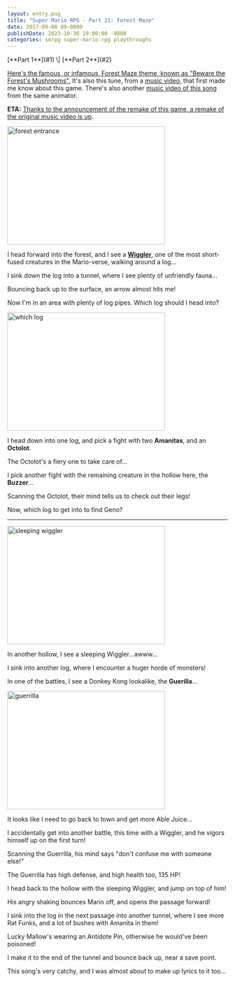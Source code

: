 ```yaml
---
layout: entry.pug
title: "Super Mario RPG - Part 21: Forest Maze"
date: 2017-09-08 09-0800
publishDate: 2023-10-30 19:00:00 -0800
categories: smrpg super-mario-rpg playthroughs
---
```


<p class="entry-partination" markdown="1">[**Part 1**](#1) \| [**Part 2**](#2)</p>

<a name="1"></a>

<a href="https://youtu.be/abDCsQrDLTE">Here's the famous, or infamous, Forest Maze theme, known as "Beware the Forest's Mushrooms".</a> It's also this tune, from a <a href="https://youtu.be/k_q9y5vSIrw">music video</a>, that first made me know about this game. There's also another <a href="https://youtu.be/QfXng_kD9ZA">music video of this song</a> from the same animator.

**ETA:** <a href="https://youtu.be/A19kkspb89I">Thanks to the announcement of the remake of this game, a remake of the original music video is up</a>.

<img src="https://i.imgur.com/0gsZepl.png" alt="forest entrance" width="360" height="270" id="liveblog" />

I head forward into the forest, and I see a <a href="https://www.mariowiki.com/Wiggler">**Wiggler**</a>, one of the most short-fused creatures in the Mario-verse, walking around a log...

I sink down the log into a tunnel, where I see plenty of unfriendly fauna...

Bouncing back up to the surface, an arrow almost hits me!

Now I'm in an area with plenty of log pipes. Which log should I head into?

<img src="https://i.imgur.com/KKKuIWC.png" alt="which log" width="360" height="270" id="liveblog" />

I head down into one log, and pick a fight with two **Amanitas**, and an **Octolot**.

The Octolot's a fiery one to take care of...

I pick another fight with the remaining creature in the hollow here, the **Buzzer**...

Scanning the Octolot, their mind tells us to check out their legs!

Now, which log to get into to find Geno?

<a name="2"></a>

---

<img src="https://i.imgur.com/XiIXwLG.png" alt="sleeping wiggler" width="360" height="270" id="liveblog" />

In another hollow, I see a sleeping Wiggler...awww...

I sink into another log, where I encounter a huger horde of monsters!

In one of the battles, I see a Donkey Kong lookalike, the **Guerilla**...

<img src="https://i.imgur.com/f7opYsH.png" alt="guerrilla" width="360" height="270" id="liveblog" />

It looks like I need to go back to town and get more Able Juice...

I accidentally get into another battle, this time with a Wiggler, and he vigors himself up on the first turn!

Scanning the Guerrilla, his mind says "don't confuse me with someone else!"

The Guerrilla has high defense, and high health too, 135 HP!

I head back to the hollow with the sleeping Wiggler, and jump on top of him!

His angry shaking bounces Mario off, and opens the passage forward!

I sink into the log in the next passage into another tunnel, where I see more Rat Funks, and a lot of bushes with Amanita in them!

Lucky Mallow's wearing an Antidote Pin, otherwise he would've been poisoned!

I make it to the end of the tunnel and bounce back up, near a save point.

This song's very catchy, and I was almost about to make up lyrics to it too...